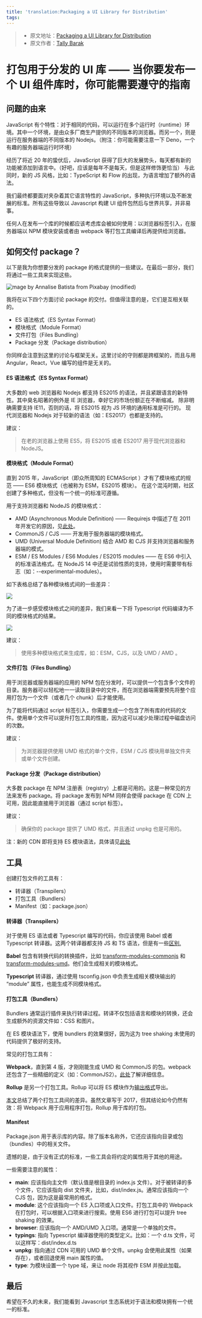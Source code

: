 ```yaml
---
title: 'translation:Packaging a UI Library for Distribution'
tags:
---
```

> * 原文地址：[Packaging a UI Library for Distribution](https://blog.bitsrc.io/packaging-a-ui-library-for-distribution-d153219def28)
> * 原文作者：[Tally Barak](https://medium.com/@tally_b)


# 打包用于分发的 UI 库 —— 当你要发布一个 UI 组件库时，你可能需要遵守的指南

## 问题的由来

JavaScript 有个特性：对于相同的代码，可以运行在多个运行时（runtime）环境。其中一个环境，是由众多厂商生产提供的不同版本的浏览器。而另一个，则是运行在服务器端的不同版本的 Nodejs。（附注：你可能需要注意一下 Deno，一个有趣的服务器端运行时环境）

经历了将近 20 年的蛰伏后，JavaScript 获得了巨大的发展势头，每天都有新的功能被添加到语言中。（好吧，应该是每年不是每天，但是这样修饰更恰当） 与此同时，新的 JS 风格，比如：TypeScript 和 Flow 的出现，为语言增加了额外的语法。

我们最终都要面对夹杂着其它语言特性的 JavaScript，多种执行环境以及不断发展的标准。所有这些导致以 Javascript 构建 UI 组件包然后与世界共享，并非易事。

任何人在发布一个库的时候都应该考虑库会被如何使用：以浏览器标签引入，在服务器端以 NPM 模块安装或者由 webpack 等打包工具编译后再提供给浏览器。

## 如何交付 package？

以下是我为你想要分发的 package 的格式提供的一些建议。在最后一部分，我们将通过一些工具来实现这些。

![mage by [Annalise Batista](https://pixabay.com/users/AnnaliseArt-7089643/?utm_source=link-attribution&amp;utm_medium=referral&amp;utm_campaign=image&amp;utm_content=5293336) from [Pixabay](https://pixabay.com/?utm_source=link-attribution&amp;utm_medium=referral&amp;utm_campaign=image&amp;utm_content=5293336) (modified)](https://cdn-images-1.medium.com/max/2560/1*xPmTGN5rwQH_IQ94TRIhmw.png)

我将在以下四个方面讨论 package 的交付。但值得注意的是，它们是互相关联的。

* ES 语法格式（ES Syntax Format）
* 模块格式（Module Format）
* 文件打包（Files Bundling）
* Package 分发（Package distribution）

你同样会注意到这里的讨论与框架无关。这里讨论的守则都是跨框架的，而且与用 Angular，React，Vue 编写的组件是无关的。

#### ES 语法格式（ES Syntax Format）

大多数的 web 浏览器和 Nodejs 都支持 ES2015 的语法，并且紧跟语言的新特性。其中臭名昭著的例外是 IE 浏览器，幸好它的市场份额正在不断缩减。 除非明确需要支持 IE11，否则的话，将 ES2015 视为 JS 环境的通用标准是可行的。 现代浏览器和 Nodejs 对于较新的语法（如：ES2017）也都是支持的。

建议：

> 在老的浏览器上使用 ES5，将 ES2015 或者 ES2017 用于现代浏览器和 NodeJS。

#### 模块格式（Module Format）

直到 2015 年，JavaScript（即众所周知的 ECMAScript ）才有了模块格式的规范 —— ES6 模块格式（也被称为 ESM，ES2015 模块）。 在这个混沌时期，社区创建了多种格式，但没有一个统一的标准可遵循。

用于支持浏览器和 NodeJS 的模块格式：

* AMD (Asynchronous Module Definition) —— Requirejs 中描述了在 2011 年开发它的原因，见[此处](https://requirejs.org/docs/whyamd.html)。
* CommonJS / CJS —— 开发用于服务器端的模块格式。
* UMD (Universal Module Definition) 结合 AMD 和 CJS 并支持浏览器和服务器端的模式。
* ESM / ES Modules / ES6 Modules / ES2015 modules —— 在 ES6 中引入的标准语法格式。在 NodeJS 14 中还是试验性质的支持，使用时需要带有标志（如：--experimental-modules）。

如下表格总结了各种模块格式间的一些差异：

![](https://cdn-images-1.medium.com/max/2000/1*ohOcheaTdGZpG4nnK97swg.png)

为了进一步感受模块格式之间的差异，我们来看一下将 Typescript 代码编译为不同的模块格式的结果。

![](https://cdn-images-1.medium.com/max/2000/1*X9Mvq1jM5-uw__W6WABTTQ.png)

建议：

> 使用多种模块格式来生成库，如：ESM，CJS，以及 UMD / AMD 。

#### 文件打包（Files Bundling）

用于浏览器或服务器端的应用的 NPM 包在分发时，可以提供一个包含多个文件的目录。服务器可以轻松地一一读取目录中的文件，而在浏览器端需要预先将整个应用打包为一个文件（或者几个 chunk）后才能使用。

为了能将代码通过 script 标签引入，你需要生成一个包含了所有库的代码的文件。使用单个文件可以提升打包工具的性能，因为这可以减少处理过程中磁盘访问的次数。

建议：

> 为浏览器提供使用 UMD 格式的单个文件，ESM / CJS 模块用单独文件夹或单个文件创建。

#### Package 分发（Package distribution）

大多数 package 在 NPM 注册表（registry）上都是可用的。这是一种常见的方法来发布 package。将 package 发布到 NPM 同样会使得 package 在 CDN 上可用，因此能直接用于浏览器（通过 script 标签）。

建议：

> 确保你的 package 提供了 UMD 格式，并且通过 unpkg 也是可用的。

注：新的 CDN 即将支持 ES 模块语法，具体请见[此处](https://www.pika.dev/)

## 工具

创建打包文件的工具有：

* 转译器（Transpilers）
* 打包工具（Bundlers）
* Manifest（如：package.json）

#### 转译器（Transpilers）

对于使用 ES 语法或者 Typescript 编写的代码，你应该使用 Babel 或者 Typescript 转译器。这两个转译器都支持 JS 和 TS 语法，但是有一些[区别](https://blog.logrocket.com/choosing-between-babel-and-typescript-4ed1ad563e41/#:~:text=TypeScript%20by%20default%20compiles%20an,that%20require%20reading%20multiple%20files.&text=A%20const%20enum%20is%20an%20enum%20that%20TypeScript%20compiles%20away%20to%20nothing)[.](https://blog.logrocket.com/choosing-between-babel-and-typescript-4ed1ad563e41/#:~:text=TypeScript%20by%20default%20compiles%20an,that%20require%20reading%20multiple%20files.&text=A%20const%20enum%20is%20an%20enum%20that%20TypeScript%20compiles%20away%20to%20nothing.)

**Babel** 包含有转换代码的转换插件，比如 [transform-modules-commonjs](https://babeljs.io/docs/en/babel-plugin-transform-modules-commonjs) 和 [transform-modules-umd](https://babeljs.io/docs/en/babel-plugin-transform-modules-umd)。他们会生成相关的模块格式。

**Typescript** 转译器，通过使用 tsconfig.json 中负责生成相关模块输出的 “module” 属性，也能生成不同模块格式。

#### 打包工具（Bundlers）

Bundlers 通常运行插件来执行转译过程。转译不仅包括语言和模块的转换，还会生成额外的资源文件如：CSS 和图片。

在 ES 模块语法下，使用 bundlers 的效果很好，因为这为 tree shaking 未使用的代码提供了极好的支持。

常见的打包工具有：

**Webpack**，直到第 4 版，才刚刚能生成 UMD 和 CommonJS 的包。webpack 还包含了一些精细的定义（如：CommonJS2）。[此处](https://webpack.js.org/configuration/output/#outputlibrarytarget)了解详细信息。

**Rollup** 是另一个打包工具。Rollup 可以将 ES 模块作为[输出格式](https://rollupjs.org/guide/en/#outputformat)导出。

[本文](https://medium.com/webpack/webpack-and-rollup-the-same-but-different-a41ad427058c)总结了两个打包工具间的差异。虽然文章写于 2017，但其结论如今仍然有效：将 Webpack 用于应用程序打包，Rollup 用于库的打包。

#### Manifest

Package.json 用于表示库的内容。除了版本名称外，它还应该指向目录或包（bundles）中的相关文件。

遗憾的是，由于没有正式的标准，一些工具会将约定的属性用于其他的用途。

一些需要注意的属性：

* **main**: 应该指向主文件（默认值是根目录的 index.js 文件）。对于被转译的多个文件，它应该指向 dist 文件夹，比如，dist/index.js。通常应该指向一个 CJS 包，因为这是最常用的格式。
* **module**: 这个应该指向一个 ES 入口项或入口文件。打包工具中的 Webpack 在打包时，可以根据入口项来进行搜索。使用 ES6 进行打包可以提升 tree shaking 的效果。
* **browser**: 应该指向一个 AMD/UMD 入口项。通常是一个单独的文件。
* **typings**: 指向 Typescript 编译器使用的类型定义。比如：一个 d.ts 文件，可以这样写：dist/index.d.ts
* **unpkg**: 指向通过 CDN 可用的 UMD 单个文件。unpkg 会使用此属性（如果存在），或者回退使用 main 属性的值。
* **type**: 为模块设置一个 type 域，来让 node 将其视作 ESM 并按此加载。

## 最后

希望在不久的未来，我们能看到 Javascript 生态系统对于语法和模块拥有一个统一的标准。


